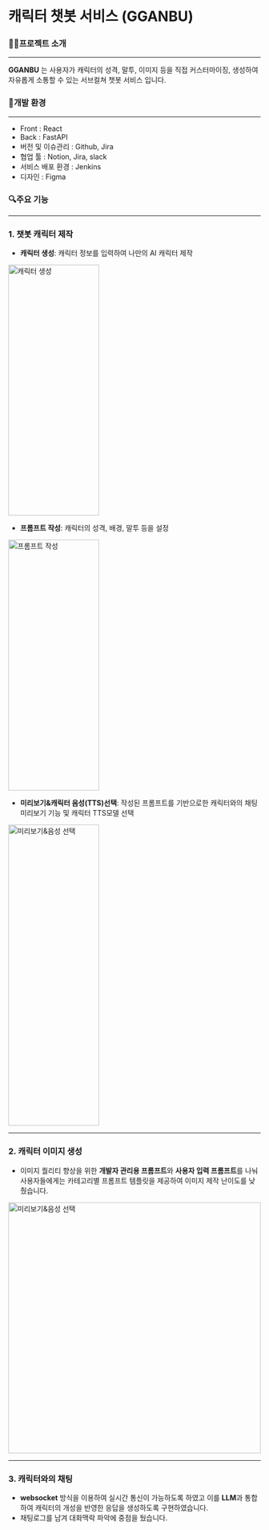 # 캐릭터 챗봇 서비스 (GGANBU)

### 👨‍🏫프로젝트 소개
---
__GGANBU__ 는 사용자가 캐릭터의 성격, 말투, 이미지 등을 직접 커스터마이징, 생성하여 자유롭게 소통할 수 있는 서브컬쳐 챗봇 서비스 입니다.

### 🔧개발 환경
---
- Front : React
- Back : FastAPI
- 버전 및 이슈관리 : Github, Jira
- 협업 툴 : Notion, Jira, slack
- 서비스 배포 환경 : Jenkins
- 디자인 : Figma

### 🔍주요 기능
---
### __1. 챗봇 캐릭터 제작__
- __캐릭터 생성__:  캐릭터 정보를 입력하여 나만의 AI 캐릭터 제작
<P align="left">
  <img width="60%" height="500px" alt="캐릭터 생성" src="https://github.com/user-attachments/assets/3488021f-7d79-41fe-807b-294733851d30">
</P>

- __프롬프트 작성__:  캐릭터의 성격, 배경, 말투 등을 설정
<P align="left">
  <img width="60%" height="500px" alt="프롬프트 작성" src="https://github.com/user-attachments/assets/99735202-13e5-46ef-8522-f2484f4049d2">
</P>

- __미리보기&캐릭터 음성(TTS)선택__:  작성된 프롬프트를 기반으로한 캐릭터와의 채팅 미리보기 기능 및 캐릭터 TTS모델 선택
<P align="left">
  <img width="60%" height="600px" alt="미리보기&음성 선택" src="https://github.com/user-attachments/assets/363d9da0-4a4c-408b-836b-602c253a8d27">
</P>

---

### __2. 캐릭터 이미지 생성__
- 이미지 퀄리티 향상을 위한 **개발자 관리용 프롬프트**와 **사용자 입력 프롬프트**를 나눠 사용자들에게는 카테고리별 프롬프트 템플릿을 제공하여 이미지 제작 난이도를 낮췄습니다.
<P align="left">
  <img width="100%" height="500px" alt="미리보기&음성 선택" src="https://github.com/user-attachments/assets/8341a51d-cb85-4af2-ade5-05136ccbcdc8">
</P>

--- 

### __3. 캐릭터와의 채팅__
- **websocket** 방식을 이용하여 실시간 통신이 가능하도록 하였고 이를 **LLM**과 통합하여 캐릭터의 개성을 반영한 응답을 생성하도록 구현하였습니다.
- 채팅로그를 남겨 대화맥락 파악에 중점을 뒀습니다. 
